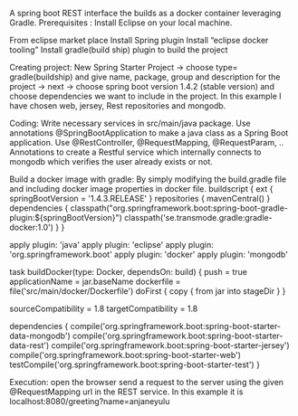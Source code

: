 A spring boot REST interface the builds as a docker container leveraging Gradle. Prerequisites : Install Eclipse on your local machine.

From eclipse market place Install Spring plugin Install “eclipse docker tooling” Install gradle(build ship) plugin to build the project

Creating project: New Spring Starter Project -> choose type= gradle(buildship) and give name, package, group and description for the project -> next -> choose spring boot version 1.4.2 (stable version) and choose dependencies we want to include in the project. In this example I have chosen web, jersey, Rest repositories and mongodb.

Coding: Write necessary services in src/main/java package. Use annotations @SpringBootApplication to make a java class as a Spring Boot application. Use @RestController, @RequestMapping, @RequestParam, .. Annotations to create a Restful service which internally connects to mongodb which verifies the user already exists or not.

Build a docker image with gradle: By simply modifying the build.gradle file and including docker image properties in docker file.
buildscript {
	ext {
		springBootVersion = '1.4.3.RELEASE'
	}
	repositories {
		mavenCentral()
	}
	dependencies {
		classpath("org.springframework.boot:spring-boot-gradle-plugin:${springBootVersion}")
		classpath('se.transmode.gradle:gradle-docker:1.0')
	}
}

apply plugin: 'java'
apply plugin: 'eclipse'
apply plugin: 'org.springframework.boot'
apply plugin: 'docker'
apply plugin: 'mongodb'

task buildDocker(type: Docker, dependsOn: build) {
  push = true
  applicationName = jar.baseName
  dockerfile = file('src/main/docker/Dockerfile')
  doFirst {
    copy {
      from jar
      into stageDir
    }
  }

sourceCompatibility = 1.8
targetCompatibility = 1.8

dependencies {
	compile('org.springframework.boot:spring-boot-starter-data-mongodb')
	compile('org.springframework.boot:spring-boot-starter-data-rest')
	compile('org.springframework.boot:spring-boot-starter-jersey')
	compile('org.springframework.boot:spring-boot-starter-web')
	testCompile('org.springframework.boot:spring-boot-starter-test')
}



Execution: open the browser send a request to the server using the given @RequestMapping url in the REST service. In this example it is localhost:8080/greeting?name=anjaneyulu
